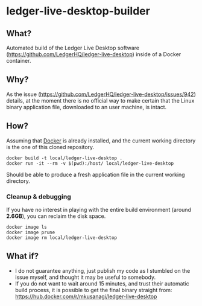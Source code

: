 # ledger-live-desktop-builder

## What?
Automated build of the Ledger Live Desktop software (https://github.com/LedgerHQ/ledger-live-desktop) inside of a Docker container.

## Why?
As the issue (https://github.com/LedgerHQ/ledger-live-desktop/issues/942) details, at the moment there is no official way to make certain that the Linux binary application file, downloaded to an user machine, is intact.

## How?

Assuming that [Docker](https://docs.docker.com/install/linux/docker-ce/ubuntu/) is already installed, and the current working directory is the one of this cloned repository.
```
docker build -t local/ledger-live-desktop .
docker run -it --rm -v $(pwd):/host/ local/ledger-live-desktop
```
Should be able to produce a fresh application file in the current working directory.

### Cleanup & debugging
If you have no interest in playing with the entire build environment (around **2.6GB**), you can reclaim the disk space.
```
docker image ls
docker image prune
docker image rm local/ledger-live-desktop
```

## What if?

- I do not guarantee anything, just publish my code as I stumbled on the issue myself, and thought it may be useful to somebody.
- If you do not want to wait around 15 minutes, and trust their automatic build process, it is possible to get the final binary straight from: https://hub.docker.com/r/mkusanagi/ledger-live-desktop

